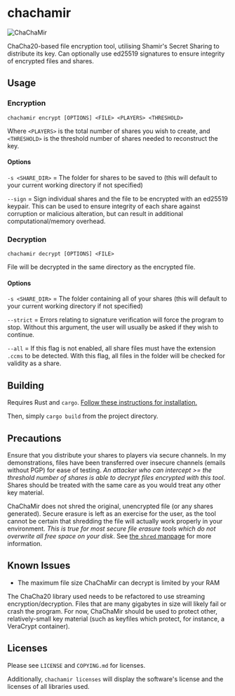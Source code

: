# chachamir

![ChaChaMir](https://ross.exposed/img/ccm_w_text.png "ChaChaMir")

ChaCha20-based file encryption tool, utilising Shamir's Secret Sharing to distribute its key. Can optionally use ed25519 signatures to ensure integrity of encrypted files and shares.

## Usage

### Encryption

```chachamir encrypt [OPTIONS] <FILE> <PLAYERS> <THRESHOLD>```

Where `<PLAYERS>` is the total number of shares you wish to create, and `<THRESHOLD>` is the threshold number of shares needed to reconstruct the key.

#### Options

`-s <SHARE_DIR>` = The folder for shares to be saved to (this will default to your current working directory if not specified)

`--sign` = Sign individual shares and the file to be encrypted with an ed25519 keypair. This can be used to ensure integrity of each share against corruption or malicious alteration, but can result in additional computational/memory overhead.

### Decryption

```chachamir decrypt [OPTIONS] <FILE>```

File will be decrypted in the same directory as the encrypted file.

#### Options

`-s <SHARE_DIR>` = The folder containing all of your shares (this will default to your current working directory if not specified)

`--strict` = Errors relating to signature verification will force the program to stop. Without this argument, the user will usually be asked if they wish to continue.

`--all` = If this flag is not enabled, all share files must have the extension `.ccms` to be detected. With this flag, all files in the folder will be checked for validity as a share.

## Building

Requires Rust and `cargo`. [Follow these instructions for installation.](https://doc.rust-lang.org/book/ch01-01-installation.html#installation)

Then, simply `cargo build` from the project directory.

## Precautions

Ensure that you distribute your shares to players via secure channels. In my demonstrations, files have been transferred over insecure channels (emails without PGP) for ease of testing. *An attacker who can intercept >= the threshold number of shares is able to decrypt files encrypted with this tool*. Shares should be treated with the same care as you would treat any other key material.

ChaChaMir does not shred the original, unencrypted file (or any shares generated). Secure erasure is left as an exercise for the user, as the tool cannot be certain that shredding the file will actually work properly in your environment. *This is true for most secure file erasure tools which do not overwrite all free space on your disk*. See [the `shred` manpage](https://linux.die.net/man/1/shred) for more information.

## Known Issues

* The maximum file size ChaChaMir can decrypt is limited by your RAM

The ChaCha20 library used needs to be refactored to use streaming encryption/decryption. Files that are many gigabytes in size will likely fail or crash the program. For now, ChaChaMir should be used to protect other, relatively-small key material (such as keyfiles which protect, for instance, a VeraCrypt container).

## Licenses

Please see `LICENSE` and `COPYING.md` for licenses.

Additionally, `chachamir licenses` will display the software's license and the licenses of all libraries used.